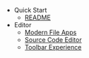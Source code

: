 - Quick Start
  - [README](README.md)
- Editor
  - [Modern File Apps](editor/files.md)
  - [Source Code Editor](editor/code-editor.md)
  - [Toolbar Experience](editor/toolbar.md)